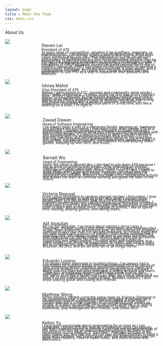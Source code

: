 ```yaml
---
layout: page
title : Meet the Team
css: main.css
---
```


<div class="profilebox sectioncontent5">
    <p>About Us</p>
    <div style="display: flex;">
        <div class="biocircle" style="width: 160%;">
            <img src="./steven.JPG" align="left">
        </div>
        <p class="biotext" style="line-height:100%; margin-left:10%">Steven Lei<br>
            <small>President of 479</small>
            <br>
            <small style="line-height:50%;">At every level of competition, whether it be qualifiers, regionals, or championships, I am always asked a daunting question: 
            What does FIRST mean to you? For me, participating in FTC over the last four years has meant opportunity. 
            The competition has given me the opportunity to demonstrate my love for engineering, whether that be through the cardboard prototypes or intricate CAD designs I make. 
            It has given me the opportunity to contribute and communicate with thousands of FIRST students around the world beyond the scope of robotics. 
            Above all, FIRST has given me the opportunity to become a more holistic individual: a community volunteer, a team leader, and a collaborative innovator. 
            As I leave 479, I hope to inspire the next generation to use FTC as a way to expand on their passions and interests.
            </small>
        </p>
    </div>
    <div style="display: flex; margin-top: 0%">
        <div class="biocircle" style="width: 95%;">
            <img src="./ish.png" align="left">
        </div>
        <p class="biotext" style="line-height:100%; margin-left:10.5%">Ishraq Mahid<br> 
            <small>Vice-President of 479</small>
            <br>
            <small style="line-height:50%;">Before I participated in FTC, passion and community were words I didn’t really understand. 
            I’ll never forget my first day on my robotics team. 
            At first I watched as teammates worked together to screw in pieces of a mechanism and as the programmer typed away on his laptop 
            while others reset the field for another test drive. 
            Everything and everyone moved with a sense of purpose; the flutter of movement resembled the individual parts of a machine, and like a bearing on a shaft,
             I fit right in.
            </small>
        </p>
    </div>
    <div style="display: flex; margin-top: 2%">
        <div class="biocircle" style="width: 120%;">
            <img src="./Zawad2.JPG" align="left">
        </div>
        <p class="biotext" style="line-height:100%; margin-left:11.5%">Zawad Dewan<br> 
            <small>Head of Software Engineering</small>
            <br>
            <small style="line-height:50%;">I've always been a sort of a computer fanatic growing up, hardware and software are just things I find really cool. 
            After joining 479 as a sophomore, I realized this was just the place to foster the skills I would need going forward while also doing something enjoyable
            with like-minded people. It's worth the time to spend the time working and learning with my teammates through thick and thin. 
            I'm still learning the ropes and getting adjusted to being on the team now that school is in person, but with everyone else's support, I think I'll do just fine. 
            Outside of robotics, my hobbies include playing video games, keeping up with tech, and music.
            </small>
        </p>
    </div>
    <div style="display: flex; margin-top: 2%">
        <div class="biocircle" style="width: 105%">
            <img src="./Barnatt.JPG" align="left" style="margin-top:-10%; margin-bottom:-40%">
        </div>
        <p class="biotext" style="line-height:100%; margin-left:11%">Barnatt Wu<br> 
            <small>Head of Engineering</small>
            <br>
            <small style="line-height:50%;">Hello! My name is Barnatt Wu. I decided to join team 479 because I like to work on projects with others. 
            After attending an interest meeting, I became captivated with the idea of creating a unique robot while collaborating with others. 
            Since I was a child, I loved to build things with Legos and let my creativity run loose with the limited blocks I owned. 
            Since then, I sought out experiences in  designing and building. 
            Robotics has been a fun, cooperative activity that makes me want to continue working alongside my team in the future.
            </small>
        </p>
    </div>
    <div style="display: flex; margin-top: 2%">
        <div class="biocircle" style="width: 110%">
            <img src="./Victoria.jpg" style="margin-top:-20%; margin-bottom:-30%">
        </div>
        <p class="biotext" style="line-height:100%; margin-left:9.5%">Victoria Reguyal<br> 
            <small style="line-height:50%;">From Legos to origami to random dessert recipes I find online, I love to create new things as well as tinker with what's already there.
            I joined Team 479 this school year as a freshman to learn about engineering and electronics while having fun playing with robots. 
            I started out with hardly any relevant experience, but while in robotics, I have been a part of a warm community with people who push each other to learn and achieve more. 
            Outside of school, I like to spend time reading, playing games, and taking walks..
            </small>
        </p>
    </div>
    <div style="display: flex; margin-top: 2%">
        <div class="biocircle" style="width: 160%">
            <img src="./Alif.JPG" align="left" style="margin-top:-10%; margin-bottom:-40%">
        </div>
        <p class="biotext" style="line-height:100%; margin-left:10.5%">Alif Abdullah<br> 
            <small style="line-height:50%;">Hi! I'm Alif Abdullah. I've heard about robotics since I was a freshman, through posters and other classmates, 
            and have decided to join Team 479 in my sophomore year. As the Director of Strategy, I continue to love this club. 
            I'm socially awkward, so initially trying out this new hobby with a bunch of people I don't know seemed like a daunting task. 
            Yet, doing so gave me one of the best activities I've ever been a part of. Being on the robotics team gives me a creative environment to express my ideas,
            surrounded by a team of supporting and smart people. I'm more open and expressive, in a place where I can bring my imagination to reality, 
            and build a robot set to complete any task. Robotics isn't my only hobby. 
            I also enjoy Brazilian Jiu-jitsu, and am an avid fan of all things horror
            </small>
        </p>
    </div>
    <div style="display: flex; margin-top: 2%">
        <div class="biocircle" style="width: 125%">
            <img src="./Eduardo.JPG" align="left">
        </div>
        <p class="biotext" style="line-height:100%; margin-left:11%">Eduardo Lozano<br> 
            <small style="line-height:50%;">I've always been interested in building things. 
            I've always had a fascination for building things and understanding the true nature of how something works. 
            Robotics allows this ambition to foster and allows me to build my understanding of designing and software. 
            I really love this team because everyone is willing to learn and teach. 
            There isn't a single day where I don't have some form of self-realization of something new. 
            Our FTC team isn't just a team for a bot, we're more like a family that looks after each other whenever we need it so the combination makes it best. 
            Besides robotics, I also enjoy playing guitar and coding with friends.
            </small>
        </p>
    </div>
    <div style="display: flex; margin-top: 2%">
        <div class="biocircle" style="width: 95%">
            <img src="./Matthew Good.JPG" align="left" style="margin-top:-10%; margin-bottom:-40%">
        </div>
        <p class="biotext" style="line-height:100%; margin-left:9.5%">Matthew Weng<br> 
            <small style="line-height:50%;">When robotics started using the same room as Science Olympiad in my sophomore year, I was immediately intrigued. 
            It showed me a whole other side of engineering. I am fascinated at how these complicated parts come together to do something that seems so simple.
            479 also has allowed me to be myself whether it is fooling around or testing random ideas. 
            Outside of school, I like to play basketball, play videogames with friends, and follow tech.
            </small>
        </p>
    </div>
    <div style="display: flex; margin-top: 2%">
        <div class="biocircle" style="width: 115%; margin-bottom: 5%;">
            <img src="./Kellen.JPG" align="left" style="margin-top:-10%; margin-bottom:-40%; margin-right:15%">
        </div>
        <p class="biotext" style="line-height:100%; margin-left:9.5%">Kellen Yu<br> 
            <small style="line-height:50%;">I have been passionate about engineering for as long as I can remember. I joined 479 this year as a freshman, 
            and I can proudly say that I have no regrets in joining! I love how the general attitude of this team is to first try an idea out before judging it 
            as there is not necessarily such a thing as a "bad idea". The open attitude of the team makes you feel that you are not only working together to build 
            a robot and compete, but to also learn with one another and have fun. Apart from robotics, I like to make music, and mess around with electronics.
            </small>
        </p>
    </div>
</div>



